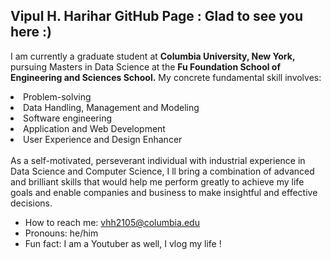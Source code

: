 ##  Vipul H. Harihar GitHub Page : Glad to see you here :)


I am currently a graduate student at <b>Columbia University, New York,</b> pursuing Masters in Data Science at the <b> Fu Foundation School of Engineering and Sciences School.</b> My concrete fundamental skill involves:
<li> Problem-solving </li>
<li> Data Handling, Management and Modeling </li>
<li> Software engineering </li>
<li> Application and Web Development </li>
<li> User Experience and Design Enhancer </li>
<br>
<!--Before pursuing my masters in 'Data Science', I worked as an Application Developer at IBM where I handled projects involving 'Data Collection', 'Cleaning', 'Storage', 'Management', 'Analytics', and 'Data Wrangling'. I honed my technical skills in Java, Python, R, SQL, Web Data Analysis, and IBM Cognos Analytics by working on 2 international projects and deploying one software application on Cloud, and devised machine learning models into production on Openshift Cloud Platform.
-->
As a self-motivated, perseverant individual with industrial experience in Data Science and Computer Science, I ll bring a combination of advanced and brilliant skills that would help me perform greatly to achieve my life goals and enable companies and business to make insightful and effective decisions.


<!--img align="right" alt="GIF" src="https://cdn.dribbble.com/users/1186261/screenshots/3718681/_______.gif" width="200" height="220" /-->
  

- How to reach me: vhh2105@columbia.edu
- Pronouns: he/him
- Fun fact: I am a Youtuber as well, I vlog my life !
##
<!--
![Your Repository's Stats](https://github-readme-stats.vercel.app/api?username=virslaan&show_icons=true)
## 2. Most Used Languages
![Your Repository's Stats](https://github-readme-stats.vercel.app/api/top-langs/?username=virslaan&theme=blue-green)
## 3. Contributors Badge
![Your Repository's Stats](https://contrib.rocks/image?repo=virslaan/Python)
## 5. Profile Visitor Counter
![Profile View Counter](https://komarev.com/ghpvc/?username=virslaan)
### Repository Interaction Counter - HITS
![Hits](https://hitcounter.pythonanywhere.com/count/tag.svg?url=https://github.com/virslaan/Python)

-->
